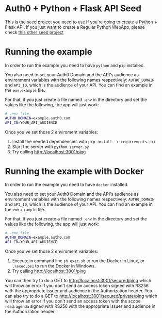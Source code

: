 # Auth0 + Python + Flask API Seed
This is the seed project you need to use if you're going to create a Python + Flask API.
If you just want to create a Regular Python WebApp, please
check [this other seed project](https://github.com/auth0-samples/auth0-python-web-app/tree/master/01-Login)

# Running the example
In order to run the example you need to have `python` and `pip` installed.

You also need to set your Auth0 Domain and the API's audience as environment variables with the following names
respectively: `AUTH0_DOMAIN` and `API_ID`, which is the audience of your API. You can find an example in the
`env.example` file.

For that, if you just create a file named `.env` in the directory and set the values like the following,
the app will just work:

```bash
# .env file
AUTH0_DOMAIN=example.auth0.com
API_ID=YOUR_API_AUDIENCE
```

Once you've set those 2 enviroment variables:

1. Install the needed dependencies with `pip install -r requirements.txt`
2. Start the server with `python server.py`
3. Try calling [http://localhost:3001/ping](http://localhost:3001/ping)

# Running the example with Docker

In order to run the example you need to have `docker` installed.

You also need to set your Auth0 Domain and the API's audience as environment variables with the following names
respectively: `AUTH0_DOMAIN` and `API_ID`, which is the audience of your API. You can find an example in the
`env.example` file.

For that, if you just create a file named `.env` in the directory and set the values like the following,
the app will just work:

```bash
# .env file
AUTH0_DOMAIN=example.auth0.com
API_ID=YOUR_API_AUDIENCE
```

Once you've set those 2 enviroment variables:

1. Execute in command line `sh exec.sh` to run the Docker in Linux, or `.\exec.ps1` to run the Docker in Windows.
2. Try calling [http://localhost:3001/ping](http://localhost:3001/ping)

You can then try to do a GET to [http://localhost:3001/secured/ping](http://localhost:3001/secured/ping) which will
throw an error if you don't send an access token signed with RS256 with the appropriate issuer and audience in the
Authorization header. You can also try to  do a GET to 
[http://localhost:3001/secured/private/ping](http://localhost:3001/secured/private/ping) which will throw an error if
you don't send an access token with the scope `read:agenda` signed with RS256 with the appropriate issuer and audience
in the Authorization header.
